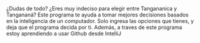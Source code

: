¿Dudas de todo? ¿Eres muy indeciso para elegir entre Tangananica y Tangananá? Este programa te ayuda a tomar mejores decisiones basados en la inteligencia de un computador. Solo ingresa las opciones que tienes, y deja que el programa decida por ti. 
Además, a traves de este programa estoy aprendiendo a usar Github desde IntelliJ
